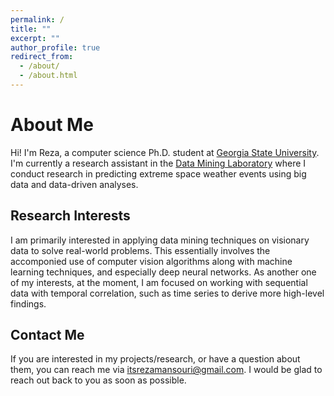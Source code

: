 ```yaml
---
permalink: /
title: ""
excerpt: ""
author_profile: true
redirect_from: 
  - /about/
  - /about.html
---
```

About Me
======
Hi! I'm Reza, a computer science Ph.D. student at [Georgia State University](https://gsu.edu). I'm currently a research assistant in the [Data Mining Laboratory](https://dmlab.cs.gsu.edu) where I conduct research in predicting extreme space weather events using big data and data-driven analyses.

Research Interests
------
I am primarily interested in applying data mining techniques on visionary data to solve real-world problems. This essentially involves the accomponied use of computer vision algorithms along with machine learning techniques, and especially deep neural networks. As another one of my interests, at the moment, I am focused on working with sequential data with temporal correlation, such as time series to derive more high-level findings.

Contact Me
------
If you are interested in my projects/research, or have a question about them, you can reach me via <a href="mailto:itsrezamansouri@gmail.com" target="_blank">itsrezamansouri@gmail.com</a>. I would be glad to reach out back to you as soon as possible.